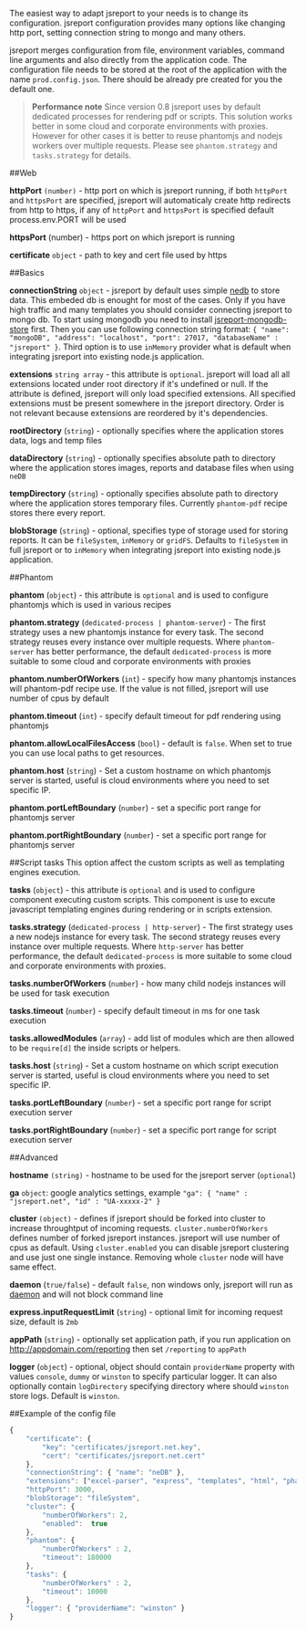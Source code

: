 The easiest way to adapt jsreport to your needs is to change its configuration. jsreport configuration provides many options like changing http port, setting connection string to mongo and many others.

jsreport merges configuration from file, environment variables, command line arguments and also directly from the application code. The configuration file needs to be stored at the root of the application with the name `prod.config.json`. There should be already pre created for you the default one.

> **Performance note**
> Since version 0.8 jsreport uses by default dedicated processes for rendering pdf or scripts.  This solution works better in some cloud and corporate environments with proxies. However for other cases it is better to reuse phantomjs and nodejs workers over multiple requests. Please see `phantom.strategy` and `tasks.strategy` for details.

##Web

**httpPort** `(number)` - http port on which is jsreport running, if both `httpPort` and `httpsPort` are specified, jsreport will automaticaly create http redirects
from http to https, if any of `httpPort` and `httpsPort` is specified default process.env.PORT will be used

**httpsPort** (number) - https port on which jsreport is running

**certificate** `object` - path to key and cert file used by https

##Basics

**connectionString** `object` - jsreport by default uses simple [nedb](https://github.com/louischatriot/nedb) to store data. This embeded db is enought for most of the cases. Only if you have high traffic and many templates you should consider connecting jsreport to mongo db. To start using mongodb you need to install [jsreport-mongodb-store](https://github.com/jsreport/jsreport-mongodb-store) first. Then you can use following connection string format:
 `{ "name": "mongoDB", "address": "localhost", "port": 27017, "databaseName" : "jsreport" }`. Third option is to use `inMemory` provider what is default when integrating jsreport into existing node.js application. 
 
 **extensions** `string array` - this attribute is `optional`. jsreport will load all
all extensions located under root directory if it's undefined or null. If the attribute is defined, jsreport will only load specified extensions. All specified extensions must be present somewhere in the jsreport directory. Order is not relevant because extensions are reordered by it's dependencies.

**rootDirectory** (`string`)  - optionally specifies where the application stores data, logs and temp files

**dataDirectory** (`string`) - optionally specifies absolute path to directory where the application stores images, reports and database files when using `neDB`

**tempDirectory** (`string`) - optionally specifies absolute path to directory where the application stores temporary files. Currently `phantom-pdf` recipe stores there every report.

**blobStorage** (`string`) - optional, specifies type of storage used for storing reports. It can be `fileSystem`, `inMemory` or `gridFS`. Defaults to `fileSystem` in full jsreport or to `inMemory` when integrating jsreport into existing node.js application. 

##Phantom

**phantom** (`object`) - this attribute is `optional` and is used to configure phantomjs which is used in various recipes

**phantom.strategy** (`dedicated-process | phantom-server`) - The first strategy uses a new phantomjs instance for every task.  The second strategy reuses every instance over multiple requests. Where `phantom-server` has better performance, the default `dedicated-process` is more suitable to some cloud and corporate environments with proxies

**phantom.numberOfWorkers** (`int`) - specify how many phantomjs instances will phantom-pdf recipe use. If the value is not filled, jsreport will use number of cpus by default

**phantom.timeout** (`int`) - specify default timeout for pdf rendering using phantomjs

**phantom.allowLocalFilesAccess** (`bool`) - default is `false`. When set to true you can use local paths to get resources.

**phantom.host** (`string`) - Set a custom hostname on which phantomjs server is started, useful is cloud environments where you need to set specific IP.

**phantom.portLeftBoundary** (`number`) - set a specific port range for phantomjs server

**phantom.portRightBoundary** (`number`) - set a specific port range for phantomjs server

##Script tasks
This option affect the custom scripts as well as templating engines execution.

**tasks** (`object`) - this attribute is `optional` and is used to configure component executing custom scripts. This component is use to excute javascript templating engines during rendering or in scripts extension. 

**tasks.strategy** (`dedicated-process | http-server`) - The first strategy uses a new nodejs instance for every task.  The second strategy reuses every instance over multiple requests. Where `http-server` has better performance, the default `dedicated-process` is more suitable to some cloud and corporate environments with proxies.  

**tasks.numberOfWorkers** (`number`) - how many child nodejs instances will be used for task execution

**tasks.timeout** (`number`) -  specify default timeout in ms for one task execution 

**tasks.allowedModules** (`array`) - add list of modules which are then allowed to be `require[d]` the inside scripts or helpers. 

**tasks.host** (`string`) - Set a custom hostname on which script execution server is started, useful is cloud environments where you need to set specific IP.

**tasks.portLeftBoundary** (`number`) - set a specific port range for script execution server

**tasks.portRightBoundary** (`number`) - set a specific port range for script execution server

##Advanced

**hostname** `(string)` - hostname to be used for the jsreport server (`optional`)

**ga** `object`: google analytics settings, example
`"ga": { "name" : "jsreport.net", "id" : "UA-xxxxx-2" }`

**cluster** `(object)` - defines if jsreport should be forked into cluster to increase throughtput of incoming requests. `cluster.numberOfWorkers` defines number of forked jsreport instances. jsreport will use number of cpus as default. Using `cluster.enabled` you can disable jsreport clustering and use just one single instance. Removing whole `cluster` node will have same effect.

**daemon** (`true/false`) - default `false`, non windows only, jsreport will run as [daemon](https://www.npmjs.org/package/daemon) and will not block command line

**express.inputRequestLimit** (`string`) - optional limit for incoming request size, default is `2mb`

**appPath** (`string`)  - optionally set application path, if you run application on http://appdomain.com/reporting then set `/reporting` to `appPath`

**logger** (`object`) - optional, object should contain `providerName` property with values `console`, `dummy` or `winston` to specify particular logger. It can also optionally contain `logDirectory` specifying directory where should `winston` store logs. Default is `winston`.

##Example of the config file


```javascript
{
    "certificate": {
        "key": "certificates/jsreport.net.key",
        "cert": "certificates/jsreport.net.cert"
    },
    "connectionString": { "name": "neDB" },
    "extensions": ["excel-parser", "express", "templates", "html", "phantom-pdf", "scripts", "data", "images", "statistics", "reports", "childTemplates", "sample-template"],
    "httpPort": 3000,
	"blobStorage": "fileSystem",
	"cluster": {
        "numberOfWorkers": 2,
        "enabled":  true
    },
	"phantom": {
        "numberOfWorkers" : 2,
        "timeout": 180000
    },
    "tasks": {
        "numberOfWorkers" : 2,
        "timeout": 10000
    },
	"logger": { "providerName": "winston" }
}
```